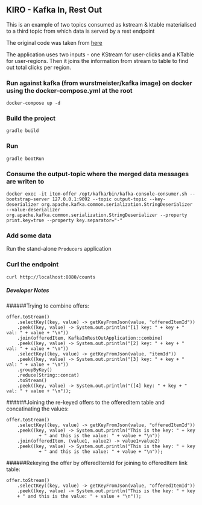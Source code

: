 ## KIRO - Kafka In, Rest Out

This is an example of two topics consumed as kstream & ktable materialised to a third topic from which data is served by a rest endpoint 

The original code was taken from [here](https://github.com/spring-cloud/spring-cloud-stream-samples/tree/master/kafka-streams-samples/kafka-streams-table-join)

The application uses two inputs - one KStream for user-clicks and a KTable for user-regions.
Then it joins the information from stream to table to find out total clicks per region.

### Run against kafka (from wurstmeister/kafka image) on docker using the docker-compose.yml at the root 

`docker-compose up -d`

### Build the project

`gradle build`

### Run

`gradle bootRun`

### Consume the output-topic where the merged data messages are writen to

`docker exec -it item-offer /opt/kafka/bin/kafka-console-consumer.sh --bootstrap-server 127.0.0.1:9092 --topic output-topic --key-deserializer org.apache.kafka.common.serialization.StringDeserializer --value-deserializer org.apache.kafka.common.serialization.StringDeserializer --property print.key=true --property key.separator="-"`

### Add some data

Run the stand-alone `Producers` application

### Curl the endpoint

`curl http://localhost:8080/counts`

##### Developer Notes

######Trying to combine offers:
```
offer.toStream()
    .selectKey((key, value) -> getKeyFromJson(value, "offeredItemId"))
    .peek((key, value) -> System.out.println("[1] key: " + key + " val: " + value + "\n"))
    .join(offeredItem, KafkaInRestOutApplication::combine)
    .peek((key, value) -> System.out.println("[2] key: " + key + " val: " + value + "\n"))
    .selectKey((key, value) -> getKeyFromJson(value, "itemId"))
    .peek((key, value) -> System.out.println("[3] key: " + key + " val: " + value + "\n"))
    .groupByKey()
    .reduce(String::concat)
    .toStream()
    .peek((key, value) -> System.out.println("([4] key: " + key + " val: " + value + "\n"));
```

######Joining the re-keyed offers to the offeredItem table and concatinating the values:
```
offer.toStream()
    .selectKey((key, value) -> getKeyFromJson(value, "offeredItemId"))
    .peek((key, value) -> System.out.println("This is the key: " + key
            + " and this is the value: " + value + "\n"))
    .join(offeredItem, (value1, value2) -> value1+value2)
    .peek((key, value) -> System.out.println("This is the key: " + key
            + " and this is the value: " + value + "\n"));
```

######Rekeying the offer by offeredItemId for joining to offeredItem link table:

```
offer.toStream()
    .selectKey((key, value) -> getKeyFromJson(value, "offeredItemId"))
    .peek((key, value) -> System.out.println("This is the key: " + key
    + " and this is the value: " + value + "\n"));
```
